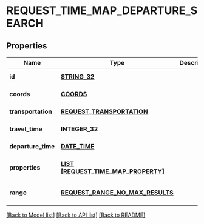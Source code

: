 # REQUEST_TIME_MAP_DEPARTURE_SEARCH

## Properties
Name | Type | Description | Notes
------------ | ------------- | ------------- | -------------
**id** | [**STRING_32**](STRING_32.md) |  | [default to null]
**coords** | [**COORDS**](Coords.md) |  | [default to null]
**transportation** | [**REQUEST_TRANSPORTATION**](RequestTransportation.md) |  | [default to null]
**travel_time** | **INTEGER_32** |  | [default to null]
**departure_time** | [**DATE_TIME**](DATE_TIME.md) |  | [default to null]
**properties** | [**LIST [REQUEST_TIME_MAP_PROPERTY]**](RequestTimeMapProperty.md) |  | [optional] [default to null]
**range** | [**REQUEST_RANGE_NO_MAX_RESULTS**](RequestRangeNoMaxResults.md) |  | [optional] [default to null]

[[Back to Model list]](../README.md#documentation-for-models) [[Back to API list]](../README.md#documentation-for-api-endpoints) [[Back to README]](../README.md)


